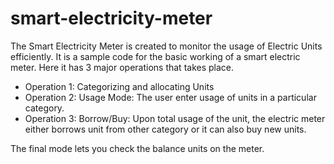 # smart-electricity-meter

The Smart Electricity Meter is created to monitor the usage of Electric Units efficiently. 
It is a sample code for the basic working of a smart electric meter.
Here it has 3 major operations that takes place.
- Operation 1: Categorizing and allocating Units
- Operation 2: Usage Mode: The user enter usage of units in a particular category.
- Operation 3: Borrow/Buy: Upon total usage of the unit, the electric meter either borrows unit from other category or it can also buy new units.

The final mode lets you check the balance units on the meter.
